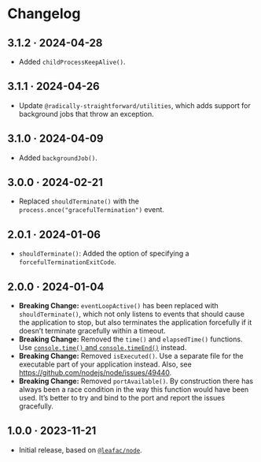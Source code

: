 # Changelog

## 3.1.2 · 2024-04-28

- Added `childProcessKeepAlive()`.

## 3.1.1 · 2024-04-26

- Update `@radically-straightforward/utilities`, which adds support for background jobs that throw an exception.

## 3.1.0 · 2024-04-09

- Added `backgroundJob()`.

## 3.0.0 · 2024-02-21

- Replaced `shouldTerminate()` with the `process.once("gracefulTermination")` event.

## 2.0.1 · 2024-01-06

- `shouldTerminate()`: Added the option of specifying a `forcefulTerminationExitCode`.

## 2.0.0 · 2024-01-04

- **Breaking Change:** `eventLoopActive()` has been replaced with `shouldTerminate()`, which not only listens to events that should cause the application to stop, but also terminates the application forcefully if it doesn’t terminate gracefully within a timeout.
- **Breaking Change:** Removed the `time()` and `elapsedTime()` functions. Use [`console.time()` and `console.timeEnd()`](https://nodejs.org/api/console.html#consoletimelabel) instead.
- **Breaking Change:** Removed `isExecuted()`. Use a separate file for the executable part of your application instead. Also, see https://github.com/nodejs/node/issues/49440.
- **Breaking Change:** Removed `portAvailable()`. By construction there has always been a race condition in the way this function would have been used. It’s better to try and bind to the port and report the issues gracefully.

## 1.0.0 · 2023-11-21

- Initial release, based on [`@leafac/node`](https://www.npmjs.com/package/@leafac/node).
